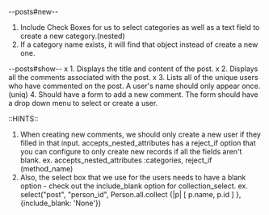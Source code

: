 --posts#new--
1. Include Check Boxes for us to select categories as well as
   a text field to create a new category.(nested)
2. If a category name exists, it will find that object instead
   of create a new one.

--posts#show--
x 1. Displays the title and content of the post.
x 2. Displays all the comments associated with the post.
x 3. Lists all of the unique users who have commented on the post.
   A user's name should only appear once.(uniq)
4. Should have a form to add a new comment. The form should
   have a drop down menu to select or create a user.

::HINTS::
1. When creating new comments, we should only create a new user
   if they filled in that input. accepts_nested_attributes has a
   reject_if option that you can configure to only create new
   records if all the fields aren't blank.
ex. accepts_nested_attributes :categories, reject_if (method_name)
2. Also, the select box that we use for the users needs to have
   a blank option - check out the include_blank option for
   collection_select.
ex. select("post", "person_id", Person.all.collect {|p| [ p.name, p.id ] }, {include_blank: 'None'})
